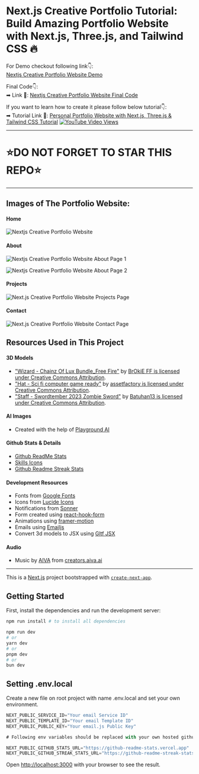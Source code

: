 # Next.js Creative Portfolio Tutorial: Build Amazing Portfolio Website with Next.js, Three.js, and Tailwind CSS 🔥

For Demo checkout following link👇: <br />
[Nextjs Creative Portfolio Website Demo](https://next-js-creative-portfolio-website.vercel.app/) <br />

Final Code👇: <br />
➡ Link 💚: [Nextjs Creative Portfolio Website Final Code](https://github.com/codebucks27/Next.js-Creative-Portfolio-Website) <br />

If you want to learn how to create it please follow below tutorial👇: <br />
➡ Tutorial Link 💚: [Personal Portfolio Website with Next.js, Three.js & Tailwind CSS Tutorial](https://youtu.be/T5t46vuW8fo)
[![YouTube Video Views](https://img.shields.io/youtube/views/T5t46vuW8fo)](https://youtu.be/T5t46vuW8fo) <br />

---

# ⭐DO NOT FORGET TO STAR THIS REPO⭐

---

## Images of The Portfolio Website:

#### Home

![Nextjs Creative Portfolio Website](https://res.cloudinary.com/dymu4drhj/image/upload/e_gen_restore/c_limit,w_1366/f_auto/q_auto/wkzgnsfheehoebui2bcn?_a=BAVAfVBy0)

#### About

![Nextjs Creative Portfolio Website About Page 1](https://res.cloudinary.com/dymu4drhj/image/upload/e_gen_restore/c_limit,w_1366/f_auto/q_auto/lfldnbssr5hjrgcieaz8?_a=BAVAfVBy0)

![Nextjs Creative Portfolio Website About Page 2](https://res.cloudinary.com/dymu4drhj/image/upload/e_gen_restore/c_limit,w_1366/f_auto/q_auto/keotgoa7jbrtddyrmpyj?_a=BAVAfVBy0)

#### Projects

![Next.js Creative Portfolio Website Projects Page](https://res.cloudinary.com/dymu4drhj/image/upload/e_gen_restore/c_limit,w_1366/f_auto/q_auto/qj0zbuy0lnp8q10jslb8?_a=BAVAfVBy0)

#### Contact

![Next.js Creative Portfolio Website Contact Page](https://res.cloudinary.com/dymu4drhj/image/upload/e_gen_restore/c_limit,w_1366/f_auto/q_auto/xetovjew9wcu7uejrgbv?_a=BAVAfVBy0)

## Resources Used in This Project

#### 3D Models

- ["Wizard - Chainz Of Lux Bundle_Free Fire"](https://skfb.ly/oyXEI) by [BrOkiE FF is licensed under Creative Commons Attribution](http://creativecommons.org/licenses/by/4.0/).
- ["Hat - Sci fi computer game ready"](https://skfb.ly/owyGI) by [assetfactory is licensed under Creative Commons Attribution](http://creativecommons.org/licenses/by/4.0/).
- ["Staff - Swordtember 2023 Zombie Sword"](https://skfb.ly/oLpNs) by [Batuhan13 is licensed under Creative Commons Attribution](http://creativecommons.org/licenses/by/4.0/).

#### AI Images

- Created with the help of [Playground AI](https://playgroundai.com/)

#### Github Stats & Details

- [Github ReadMe Stats](https://github.com/anuraghazra/github-readme-stats)
- [Skills Icons](https://github.com/tandpfun/skill-icons)
- [Github Readme Streak Stats](https://github.com/denvercoder1/github-readme-streak-stats)

#### Development Resources

- Fonts from [Google Fonts](https://fonts.google.com/) <br />
- Icons from [Lucide Icons](https://lucide.dev/) <br />
- Notifications from [Sonner](https://sonner.emilkowal.ski/) <br />
- Form created using [react-hook-form](https://react-hook-form.com/) <br />
- Animations using [framer-motion](https://www.framer.com/motion/) <br />
- Emails using [Emailjs](https://www.emailjs.com/) <br />
- Convert 3d models to JSX using [Gltf JSX](https://github.com/pmndrs/gltfjsx)

#### Audio

- Music by <a href="https://www.aiva.ai/">AIVA</a> from <a href="https://creators.aiva.ai/publicPlayer?c=661dc451acb7d4eee685c15d">creators.aiva.ai</a>

---

This is a [Next.js](https://nextjs.org/) project bootstrapped with [`create-next-app`](https://github.com/vercel/next.js/tree/canary/packages/create-next-app).

## Getting Started

First, install the dependencies and run the development server:

```bash
npm run install # to install all dependencies

npm run dev
# or
yarn dev
# or
pnpm dev
# or
bun dev
```

## Setting .env.local

Create a new file on root project with name .env.local and set your own environment.

```js
NEXT_PUBLIC_SERVICE_ID="Your email Service ID"
NEXT_PUBLIC_TEMPLATE_ID="Your email Template ID"
NEXT_PUBLIC_PUBLIC_KEY="Your email.js Public Key"

# Following env variables should be replaced with your own hosted github stats, then use these env variables in the URL

NEXT_PUBLIC_GITHUB_STATS_URL="https://github-readme-stats.vercel.app"
NEXT_PUBLIC_GITHUB_STREAK_STATS_URL="https://github-readme-streak-stats.herokuapp.com"
```

Open [http://localhost:3000](http://localhost:3000) with your browser to see the result.
